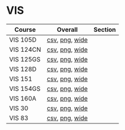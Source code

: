 # VIS

| Course | Overall | Section |
| ------ | ------- | ------- |
| VIS 105D | [csv](https://github.com/UCSD-Historical-Enrollment-Data/2024Summer1/blob/main/overall/VIS%20105D.csv), [png](https://raw.githubusercontent.com/UCSD-Historical-Enrollment-Data/2024Summer1/main/plot_overall/VIS%20105D.png), [wide](https://raw.githubusercontent.com/UCSD-Historical-Enrollment-Data/2024Summer1/main/plot_overall_wide/VIS%20105D.png) |  |
| VIS 124CN | [csv](https://github.com/UCSD-Historical-Enrollment-Data/2024Summer1/blob/main/overall/VIS%20124CN.csv), [png](https://raw.githubusercontent.com/UCSD-Historical-Enrollment-Data/2024Summer1/main/plot_overall/VIS%20124CN.png), [wide](https://raw.githubusercontent.com/UCSD-Historical-Enrollment-Data/2024Summer1/main/plot_overall_wide/VIS%20124CN.png) |  |
| VIS 125GS | [csv](https://github.com/UCSD-Historical-Enrollment-Data/2024Summer1/blob/main/overall/VIS%20125GS.csv), [png](https://raw.githubusercontent.com/UCSD-Historical-Enrollment-Data/2024Summer1/main/plot_overall/VIS%20125GS.png), [wide](https://raw.githubusercontent.com/UCSD-Historical-Enrollment-Data/2024Summer1/main/plot_overall_wide/VIS%20125GS.png) |  |
| VIS 128D | [csv](https://github.com/UCSD-Historical-Enrollment-Data/2024Summer1/blob/main/overall/VIS%20128D.csv), [png](https://raw.githubusercontent.com/UCSD-Historical-Enrollment-Data/2024Summer1/main/plot_overall/VIS%20128D.png), [wide](https://raw.githubusercontent.com/UCSD-Historical-Enrollment-Data/2024Summer1/main/plot_overall_wide/VIS%20128D.png) |  |
| VIS 151 | [csv](https://github.com/UCSD-Historical-Enrollment-Data/2024Summer1/blob/main/overall/VIS%20151.csv), [png](https://raw.githubusercontent.com/UCSD-Historical-Enrollment-Data/2024Summer1/main/plot_overall/VIS%20151.png), [wide](https://raw.githubusercontent.com/UCSD-Historical-Enrollment-Data/2024Summer1/main/plot_overall_wide/VIS%20151.png) |  |
| VIS 154GS | [csv](https://github.com/UCSD-Historical-Enrollment-Data/2024Summer1/blob/main/overall/VIS%20154GS.csv), [png](https://raw.githubusercontent.com/UCSD-Historical-Enrollment-Data/2024Summer1/main/plot_overall/VIS%20154GS.png), [wide](https://raw.githubusercontent.com/UCSD-Historical-Enrollment-Data/2024Summer1/main/plot_overall_wide/VIS%20154GS.png) |  |
| VIS 160A | [csv](https://github.com/UCSD-Historical-Enrollment-Data/2024Summer1/blob/main/overall/VIS%20160A.csv), [png](https://raw.githubusercontent.com/UCSD-Historical-Enrollment-Data/2024Summer1/main/plot_overall/VIS%20160A.png), [wide](https://raw.githubusercontent.com/UCSD-Historical-Enrollment-Data/2024Summer1/main/plot_overall_wide/VIS%20160A.png) |  |
| VIS 30 | [csv](https://github.com/UCSD-Historical-Enrollment-Data/2024Summer1/blob/main/overall/VIS%2030.csv), [png](https://raw.githubusercontent.com/UCSD-Historical-Enrollment-Data/2024Summer1/main/plot_overall/VIS%2030.png), [wide](https://raw.githubusercontent.com/UCSD-Historical-Enrollment-Data/2024Summer1/main/plot_overall_wide/VIS%2030.png) |  |
| VIS 83 | [csv](https://github.com/UCSD-Historical-Enrollment-Data/2024Summer1/blob/main/overall/VIS%2083.csv), [png](https://raw.githubusercontent.com/UCSD-Historical-Enrollment-Data/2024Summer1/main/plot_overall/VIS%2083.png), [wide](https://raw.githubusercontent.com/UCSD-Historical-Enrollment-Data/2024Summer1/main/plot_overall_wide/VIS%2083.png) |  |
